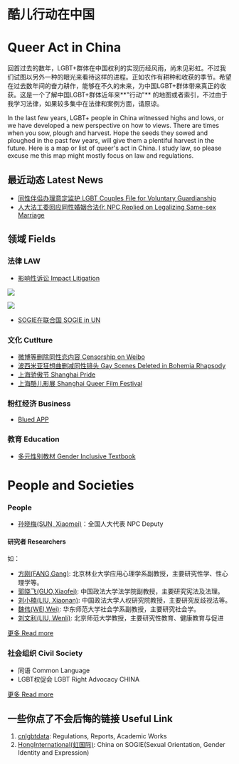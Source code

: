 # 酷儿行动在中国
# Queer Act in China

回首过去的数年，LGBT+群体在中国权利的实现历经风雨，尚未见彩虹。不过我们试图以另外一种的眼光来看待这样的进程。正如农作有耕种和收获的季节。希望在过去数年间的奋力耕作，能够在不久的未来，为中国LGBT+群体带来真正的收获。这是一个了解中国LGBT+群体近年来**"行动"** 的地图或者索引，不过由于我学习法律，如果较多集中在法律和案例方面，请原谅。

In the last few years, LGBT+ people in China witnessed highs and lows, or we have developed a new perspective on how to views. There are times when you sow, plough and harvest. Hope the seeds they sowed and ploughed in the past few years, will give them a plentiful harvest in the future. Here is a map or list of queer's act in China. I study law, so please excuse me this map might mostly focus on law and regulations.



## 最近动态 Latest News

* [同性伴侣办理意定监护 LGBT Couples File for Voluntary Guardianship](https://news.cgtn.com/news/2019-08-09/LGBT-couples-in-China-file-for-voluntary-guardianship-J15eC8QcrC/index.html)
* [人大法工委回应同性婚姻合法化 NPC Replied on Legalizing Same-sex Marriage](http://www.lawnewscn.com/news/1566362563143298576)

## 领域 Fields

### 法律 LAW

* [影响性诉讼 Impact Litigation](./litigation.md)

![](http://assets.processon.com/chart_image/5d8480d0e4b016b3d5c4bcac.png)

![](http://assets.processon.com/chart_image/5cc20886e4b0841b8440257f.png)

* [SOGIE在联合国 SOGIE in UN](./un.md)

### 文化 Cutlture

* [微博等删除同性恋内容 Censorship on Weibo](https://supchina.com/2019/04/15/weibo-is-taking-down-posts-hashtagged-les-short-for-lesbian/)
* [波西米亚狂想曲删减同性镜头 Gay Scenes Deleted in Bohemia Rhapsody](https://mp.weixin.qq.com/s/eeOfjjvpi-nJNWqX5h6USQ)
* [上海骄傲节 Shanghai Pride](http://www.shpride.com)
* [上海酷儿影展 Shanghai Queer Film Festival](http://shqff.org)

### 粉红经济 Business
* [Blued APP](https://www.blued.com/cn/)

### 教育 Education
* [多元性别教材 Gender Inclusive Textbook](https://book.douban.com/subject/26824319/)

# People and Societies

### People

* [孙晓梅(SUN, Xiaomei)](http://www.cwu.edu.cn/xww/kyxz/47972.htm)：全国人大代表 NPC Deputy

#### 研究者 Researchers

如：

* [方刚(FANG,Gang)](https://baike.baidu.com/item/方刚/9478294?fr=aladdin): 北京林业大学应用心理学系副教授，主要研究性学、性心理学等。
* [郭晓飞(GUO,Xiaofei)](http://fxy.cupl.edu.cn/info/1091/2610.htm): 中国政法大学法学院副教授，主要研究宪法及法理。
* [刘小楠(LIU, Xiaonan)](http://rqyjy.cupl.edu.cn/info/1031/1702.htm): 中国政法大学人权研究院教授，主要研究反歧视法等。
* [魏伟(WEI,Wei)](https://www.douban.com/note/558790908/): 华东师范大学社会学系副教授，主要研究社会学。
* [刘文利(LIU, Wenli)](http://cicabeq.bnu.edu.cn/cms/14-ti-3-23.htm): 北京师范大学教授，主要研究性教育、健康教育与促进

 [更多 Read more](./yanjiu.md)

### 社会组织 Civil Society

- 同语 Common Language
- LGBT权促会 LGBT Right Advocacy CHINA

[更多 Read more](https://www.chinalgbt.org/organization)


## 一些你点了不会后悔的链接 Useful Link

1. [cnlgbtdata](https://cnlgbtdata.com/): Regulations, Reports, Academic Works
2. [HongInternational(虹国际)](http://rainbowun.org): China on SOGIE(Sexual Orientation, Gender Identity and Expression)

